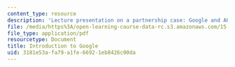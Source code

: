 ```yaml
---
content_type: resource
description: 'Lecture presentation on a partnership case: Google and AOL.'
file: /media/https%3A/open-learning-course-data-rc.s3.amazonaws.com/15-912-technology-strategy-fall-2008/3181e53afa79a1fe66921eb8426c00da_lec_13a.pdf
file_type: application/pdf
resourcetype: Document
title: Introduction to Google
uid: 3181e53a-fa79-a1fe-6692-1eb8426c00da
---
```

